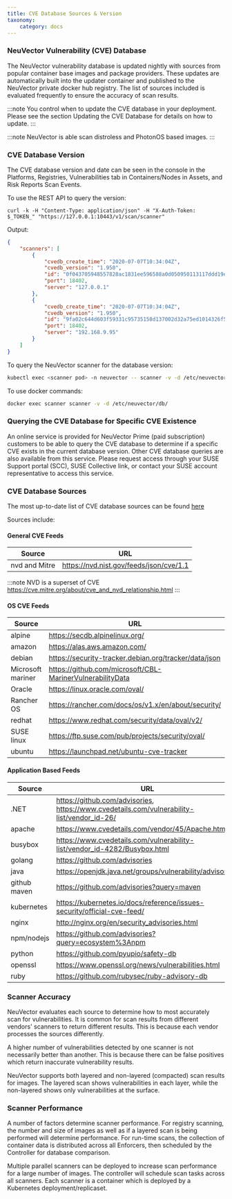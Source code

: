 ```yaml
---
title: CVE Database Sources & Version
taxonomy:
    category: docs
---
```


### NeuVector Vulnerability (CVE) Database

The NeuVector vulnerability database is updated nightly with sources from popular container base images and package providers. These updates are automatically built into the updater container and published to the NeuVector private docker hub registry. The list of sources included is evaluated frequently to ensure the accuracy of scan results.

:::note
You control when to update the CVE database in your deployment. Please see the section Updating the CVE Database for details on how to update.
:::

:::note
NeuVector is able scan distroless and PhotonOS based images.
:::

### CVE Database Version

The CVE database version and date can be seen in the console in the Platforms, Registries, Vulnerabilities tab in Containers/Nodes in Assets, and Risk Reports Scan Events.

To use the REST API to query the version:

```shell
curl -k -H "Content-Type: application/json" -H "X-Auth-Token: $_TOKEN_" "https://127.0.0.1:10443/v1/scan/scanner"
```

Output:

```json
{
	"scanners": [
		{
			"cvedb_create_time": "2020-07-07T10:34:04Z",
			"cvedb_version": "1.950",
			"id": "0f043705948557828ac1831ee596588a0d050950113117ddd19ecd604982f4d9",
			"port": 18402,
			"server": "127.0.0.1"
		},
		{
			"cvedb_create_time": "2020-07-07T10:34:04Z",
			"cvedb_version": "1.950",
			"id": "9fa02c644d603f59331c95735158d137002d32a75ed1014326f5039f38d4d717",
			"port": 18402,
			"server": "192.168.9.95"
		}
	]
}
```

To query the NeuVector scanner for the database version:

```bash
kubectl exec <scanner pod> -n neuvector -- scanner -v -d /etc/neuvector/db/
```

To use docker commands:

```bash
docker exec scanner scanner -v -d /etc/neuvector/db/
```

### Querying the CVE Database for Specific CVE Existence

An online service is provided for NeuVector Prime (paid subscription) customers to be able to query the CVE database to determine if a specific CVE exists in the current database version. Other CVE database queries are also available from this service. Please request access through your SUSE Support portal (SCC), SUSE Collective link, or contact your SUSE account representative to access this service.

### CVE Database Sources

The most up-to-date list of CVE database sources can be found [here](https://github.com/neuvector/vul-dbgen)

Sources include:

#### General CVE Feeds

| Source | URL | 
| ------ | --------------------------------------------------- | 
|nvd and Mitre |https://nvd.nist.gov/feeds/json/cve/1.1 |

:::note
NVD is a superset of CVE https://cve.mitre.org/about/cve_and_nvd_relationship.html
:::

#### OS CVE Feeds

| Source | URL | 
| ------ | --------------------------------------------------- | 
|alpine |https://secdb.alpinelinux.org/ |
|amazon |https://alas.aws.amazon.com/ |
|debian |https://security-tracker.debian.org/tracker/data/json |
|Microsoft mariner |https://github.com/microsoft/CBL-MarinerVulnerabilityData |
|Oracle|https://linux.oracle.com/oval/ |
|Rancher OS |https://rancher.com/docs/os/v1.x/en/about/security/ |
|redhat |https://www.redhat.com/security/data/oval/v2/ |
|SUSE linux |https://ftp.suse.com/pub/projects/security/oval/ |
|ubuntu |https://launchpad.net/ubuntu-cve-tracker  |

#### Application Based Feeds

| Source | URL | 
| ------ | --------------------------------------------------- | 
| .NET |https://github.com/advisories, https://www.cvedetails.com/vulnerability-list/vendor_id-26/ |
|apache |https://www.cvedetails.com/vendor/45/Apache.html |
|busybox |https://www.cvedetails.com/vulnerability-list/vendor_id-4282/Busybox.html |
|golang |https://github.com/advisories |
|java |https://openjdk.java.net/groups/vulnerability/advisories/  |
|github maven|https://github.com/advisories?query=maven |
|kubernetes|https://kubernetes.io/docs/reference/issues-security/official-cve-feed/ |
|nginx |http://nginx.org/en/security_advisories.html |
|npm/nodejs |https://github.com/advisories?query=ecosystem%3Anpm |
|python |https://github.com/pyupio/safety-db |
|openssl |https://www.openssl.org/news/vulnerabilities.html  |
|ruby |https://github.com/rubysec/ruby-advisory-db |

### Scanner Accuracy

NeuVector evaluates each source to determine how to most accurately scan for vulnerabilities. It is common for scan results from different vendors' scanners to return different results. This is because each vendor processes the sources differently.

A higher number of vulnerabilities detected by one scanner is not necessarily better than another. This is because there can be false positives which return inaccurate vulnerability results.

NeuVector supports both layered and non-layered (compacted) scan results for images. The layered scan shows vulnerabilities in each layer, while the non-layered shows only vulnerabilities at the surface.

### Scanner Performance

A number of factors determine scanner performance. For registry scanning, the number and size of images as well as if a layered scan is being performed will determine performance. For run-time scans, the collection of container data is distributed across all Enforcers, then scheduled by the Controller for database comparison.

Multiple parallel scanners can be deployed to increase scan performance for a large number of images. The controller will schedule scan tasks across all scanners. Each scanner is a container which is deployed by a Kubernetes deployment/replicaset.
